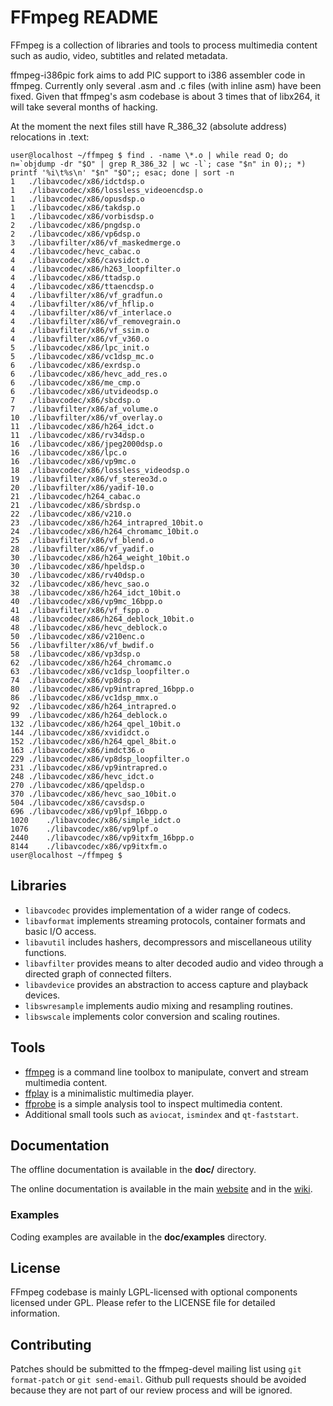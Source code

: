 FFmpeg README
=============

FFmpeg is a collection of libraries and tools to process multimedia content
such as audio, video, subtitles and related metadata.

ffmpeg-i386pic fork aims to add PIC support to i386 assembler code in ffmpeg.
Currently only several .asm and .c files (with inline asm) have been fixed.
Given that ffmpeg's asm codebase is about 3 times that of libx264, it will take
several months of hacking.

At the moment the next files still have R\_386\_32 (absolute address)
relocations in .text:
```
user@localhost ~/ffmpeg $ find . -name \*.o | while read O; do n=`objdump -dr "$O" | grep R_386_32 | wc -l`; case "$n" in 0);; *) printf '%i\t%s\n' "$n" "$O";; esac; done | sort -n
1	./libavcodec/x86/idctdsp.o
1	./libavcodec/x86/lossless_videoencdsp.o
1	./libavcodec/x86/opusdsp.o
1	./libavcodec/x86/takdsp.o
1	./libavcodec/x86/vorbisdsp.o
2	./libavcodec/x86/pngdsp.o
2	./libavcodec/x86/vp6dsp.o
3	./libavfilter/x86/vf_maskedmerge.o
4	./libavcodec/hevc_cabac.o
4	./libavcodec/x86/cavsidct.o
4	./libavcodec/x86/h263_loopfilter.o
4	./libavcodec/x86/ttadsp.o
4	./libavcodec/x86/ttaencdsp.o
4	./libavfilter/x86/vf_gradfun.o
4	./libavfilter/x86/vf_hflip.o
4	./libavfilter/x86/vf_interlace.o
4	./libavfilter/x86/vf_removegrain.o
4	./libavfilter/x86/vf_ssim.o
4	./libavfilter/x86/vf_v360.o
5	./libavcodec/x86/lpc_init.o
5	./libavcodec/x86/vc1dsp_mc.o
6	./libavcodec/x86/exrdsp.o
6	./libavcodec/x86/hevc_add_res.o
6	./libavcodec/x86/me_cmp.o
6	./libavcodec/x86/utvideodsp.o
7	./libavcodec/x86/sbcdsp.o
7	./libavfilter/x86/af_volume.o
10	./libavfilter/x86/vf_overlay.o
11	./libavcodec/x86/h264_idct.o
11	./libavcodec/x86/rv34dsp.o
16	./libavcodec/x86/jpeg2000dsp.o
16	./libavcodec/x86/lpc.o
16	./libavcodec/x86/vp9mc.o
18	./libavcodec/x86/lossless_videodsp.o
19	./libavfilter/x86/vf_stereo3d.o
20	./libavfilter/x86/yadif-10.o
21	./libavcodec/h264_cabac.o
21	./libavcodec/x86/sbrdsp.o
22	./libavcodec/x86/v210.o
23	./libavcodec/x86/h264_intrapred_10bit.o
24	./libavcodec/x86/h264_chromamc_10bit.o
25	./libavfilter/x86/vf_blend.o
28	./libavfilter/x86/vf_yadif.o
30	./libavcodec/x86/h264_weight_10bit.o
30	./libavcodec/x86/hpeldsp.o
30	./libavcodec/x86/rv40dsp.o
32	./libavcodec/x86/hevc_sao.o
38	./libavcodec/x86/h264_idct_10bit.o
40	./libavcodec/x86/vp9mc_16bpp.o
41	./libavfilter/x86/vf_fspp.o
48	./libavcodec/x86/h264_deblock_10bit.o
48	./libavcodec/x86/hevc_deblock.o
50	./libavcodec/x86/v210enc.o
56	./libavfilter/x86/vf_bwdif.o
58	./libavcodec/x86/vp3dsp.o
62	./libavcodec/x86/h264_chromamc.o
63	./libavcodec/x86/vc1dsp_loopfilter.o
74	./libavcodec/x86/vp8dsp.o
80	./libavcodec/x86/vp9intrapred_16bpp.o
86	./libavcodec/x86/vc1dsp_mmx.o
92	./libavcodec/x86/h264_intrapred.o
99	./libavcodec/x86/h264_deblock.o
132	./libavcodec/x86/h264_qpel_10bit.o
144	./libavcodec/x86/xvididct.o
152	./libavcodec/x86/h264_qpel_8bit.o
163	./libavcodec/x86/imdct36.o
229	./libavcodec/x86/vp8dsp_loopfilter.o
231	./libavcodec/x86/vp9intrapred.o
248	./libavcodec/x86/hevc_idct.o
270	./libavcodec/x86/qpeldsp.o
370	./libavcodec/x86/hevc_sao_10bit.o
504	./libavcodec/x86/cavsdsp.o
696	./libavcodec/x86/vp9lpf_16bpp.o
1020	./libavcodec/x86/simple_idct.o
1076	./libavcodec/x86/vp9lpf.o
2440	./libavcodec/x86/vp9itxfm_16bpp.o
8144	./libavcodec/x86/vp9itxfm.o
user@localhost ~/ffmpeg $ 
```

## Libraries

* `libavcodec` provides implementation of a wider range of codecs.
* `libavformat` implements streaming protocols, container formats and basic I/O access.
* `libavutil` includes hashers, decompressors and miscellaneous utility functions.
* `libavfilter` provides means to alter decoded audio and video through a directed graph of connected filters.
* `libavdevice` provides an abstraction to access capture and playback devices.
* `libswresample` implements audio mixing and resampling routines.
* `libswscale` implements color conversion and scaling routines.

## Tools

* [ffmpeg](https://ffmpeg.org/ffmpeg.html) is a command line toolbox to
  manipulate, convert and stream multimedia content.
* [ffplay](https://ffmpeg.org/ffplay.html) is a minimalistic multimedia player.
* [ffprobe](https://ffmpeg.org/ffprobe.html) is a simple analysis tool to inspect
  multimedia content.
* Additional small tools such as `aviocat`, `ismindex` and `qt-faststart`.

## Documentation

The offline documentation is available in the **doc/** directory.

The online documentation is available in the main [website](https://ffmpeg.org)
and in the [wiki](https://trac.ffmpeg.org).

### Examples

Coding examples are available in the **doc/examples** directory.

## License

FFmpeg codebase is mainly LGPL-licensed with optional components licensed under
GPL. Please refer to the LICENSE file for detailed information.

## Contributing

Patches should be submitted to the ffmpeg-devel mailing list using
`git format-patch` or `git send-email`. Github pull requests should be
avoided because they are not part of our review process and will be ignored.
